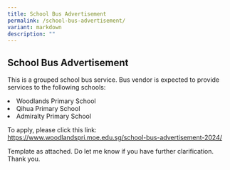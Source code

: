 ```yaml
---
title: School Bus Advertisement
permalink: /school-bus-advertisement/
variant: markdown
description: ""
---
```

   <h2>School Bus Advertisement </h2>

This is a grouped school bus service. Bus vendor is expected to provide services to the following schools: 
<li>Woodlands Primary School</li>
<li>Qihua Primary School </li>
<li>Admiralty Primary School </li>

To apply, please click this link: https://www.woodlandspri.moe.edu.sg/school-bus-advertisement-2024/

Template as attached. Do let me know if you have further clarification. Thank you.